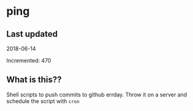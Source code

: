 # ping

## Last updated
2018-06-14

Incremented: 470

## What is this??
Shell scripts to push commits to github errday. Throw it on a server and schedule the script with `cron`
